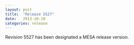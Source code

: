```yaml
---
layout: post
title:  "Release 5527"
date:   2013-10-10
categories: release
---
```


Revision 5527 has been designated a MESA release version.
